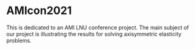 # AMIcon2021
This is dedicated to an AMI LNU conference project.  The main subject of our project is illustrating the results for solving axisymmetric elasticity problems. 
